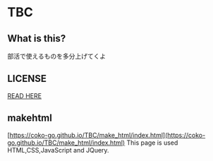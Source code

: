 # TBC
## What is this?
部活で使えるものを多分上げてくよ
## LICENSE
[READ HERE](https://github.com/coko-go/TBC/blob/main/License.md)
## makehtml
[https://coko-go.github.io/TBC/make_html/index.html](https://coko-go.github.io/TBC/make_html/index.html)
This page is used HTML,CSS,JavaScript and JQuery.
